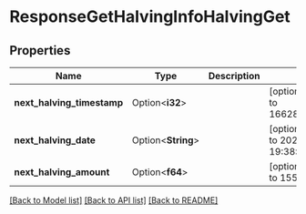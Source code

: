 # ResponseGetHalvingInfoHalvingGet

## Properties

| Name                       | Type               | Description | Notes                                          |
| -------------------------- | ------------------ | ----------- | ---------------------------------------------- |
| **next_halving_timestamp** | Option<**i32**>    |             | [optional][default to 1662837270000]           |
| **next_halving_date**      | Option<**String**> |             | [optional][default to 2022-09-10 19:38:52 UTC] |
| **next_halving_amount**    | Option<**f64**>    |             | [optional][default to 155.123123]              |

[[Back to Model list]](../README.md#documentation-for-models) [[Back to API list]](../README.md#documentation-for-api-endpoints) [[Back to README]](../README.md)
